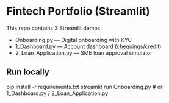 # Fintech Portfolio (Streamlit)

This repo contains 3 Streamlit demos:
- Onboarding.py — Digital onboarding with KYC
- 1_Dashboard.py — Account dashboard (chequings/credit)
- 2_Loan_Application.py — SME loan approval simulator

## Run locally
pip install -r requirements.txt
streamlit run Onboarding.py  # or 1_Dashboard.py / 2_Loan_Application.py
